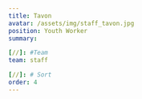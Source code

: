```yaml
---
title: Tavon
avatar: /assets/img/staff_tavon.jpg
position: Youth Worker
summary: 

[//]: #Team
team: staff

[//]: # Sort
order: 4
---
```

